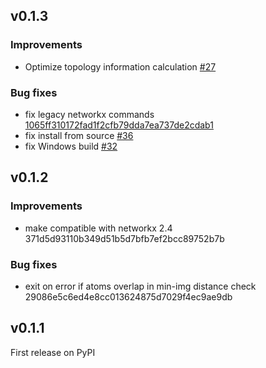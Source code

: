 ## v0.1.3

### Improvements

 * Optimize topology information calculation [#27](https://github.com/peteboyd/lammps_interface/pull/27)

### Bug fixes

 * fix legacy networkx commands [1065ff310172fad1f2cfb79dda7ea737de2cdab1](https://github.com/peteboyd/lammps_interface/commit/1065ff310172fad1f2cfb79dda7ea737de2cdab1)
 * fix install from source [#36](https://github.com/peteboyd/lammps_interface/pull/36)
 * fix Windows build [#32](https://github.com/peteboyd/lammps_interface/pull/32)

## v0.1.2

### Improvements

 * make compatible with networkx 2.4 371d5d93110b349d51b5d7bfb7ef2bcc89752b7b

### Bug fixes

 * exit on error if atoms overlap in min-img distance check 29086e5c6ed4e8cc013624875d7029f4ec9ae9db

## v0.1.1

First release on PyPI
